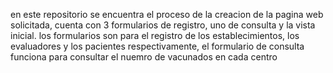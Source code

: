 en este repositorio se encuentra el proceso de la creacion de la pagina web solicitada, cuenta con 3 formularios de registro, uno de consulta y la vista inicial. los formularios son para el registro de los establecimientos, los evaluadores y los pacientes respectivamente, el formulario de consulta funciona para consultar el nuemro de vacunados en cada centro
